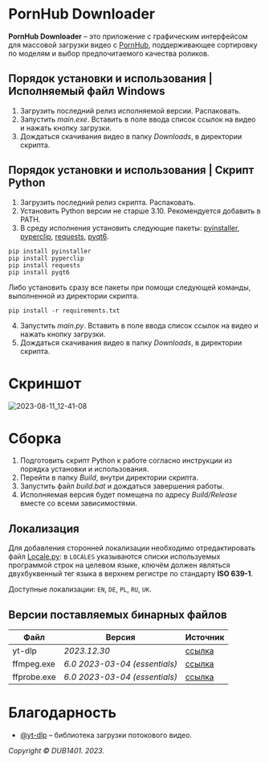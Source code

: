 # PornHub Downloader
**PornHub Downloader** – это приложение с графическим интерфейсом для массовой загрузки видео с [PornHub](https://www.pornhub.com/), поддерживающее сортировку по моделям и выбор предпочитаемого качества роликов.

## Порядок установки и использования | Исполняемый файл Windows
1. Загрузить последний релиз исполняемой версии. Распаковать.
2. Запустить _main.exe_. Вставить в поле ввода список ссылок на видео и нажать кнопку загрузки.
3. Дождаться скачивания видео в  папку _Downloads_, в директории скрипта.

## Порядок установки и использования | Скрипт Python
1. Загрузить последний релиз скрипта. Распаковать.
2. Установить Python версии не старше 3.10. Рекомендуется добавить в PATH.
3. В среду исполнения установить следующие пакеты: [pyinstaller](https://github.com/pyinstaller/pyinstaller), [pyperclip](https://github.com/asweigart/pyperclip), [requests](https://github.com/psf/requests), [pyqt6](https://www.riverbankcomputing.com/software/pyqt/).
```
pip install pyinstaller
pip install pyperclip
pip install requests
pip install pyqt6
```
Либо установить сразу все пакеты при помощи следующей команды, выполненной из директории скрипта.
```
pip install -r requirements.txt
```
4. Запустить _main.py_. Вставить в поле ввода список ссылок на видео и нажать кнопку загрузки.
5. Дождаться скачивания видео в папку _Downloads_, в директории скрипта.

# Скриншот
![2023-08-11_12-41-08](https://github.com/DUB1401/PornHub-Downloader/assets/40277356/c319a663-3969-4a2f-8b7b-94a3438b4e0c)

# Сборка
1. Подготовить скрипт Python к работе согласно инструкции из порядка установки и использования.
2. Перейти в папку _Build_, внутри директории скрипта.
3. Запустить файл _build.bat_ и дождаться завершения работы.
4. Исполняемая версия будет помещена по адресу _Build/Release_ вместе со всеми зависимостями.

## Локализация
Для добавления сторонней локализации необходимо отредактировать файл [Locale.py](Source/Locale.py): в `LOCALES` указываются списки используемых программой строк на целевом языке, ключём должен являться двухбуквенный тег языка в верхнем регистре по стандарту **ISO 639-1**.

Доступные локализации: `EN`, `DE`, `PL`, `RU`, `UK`.

## Версии поставляемых бинарных файлов
| Файл        | Версия                        | Источник                                                           |
|-------------|-------------------------------|--------------------------------------------------------------------|
| yt-dlp      | _2023.12.30_                  | [ссылка](https://github.com/yt-dlp/yt-dlp/releases/tag/2023.12.30) |
| ffmpeg.exe  | _6.0 2023-03-04 (essentials)_ | [ссылка](https://github.com/GyanD/codexffmpeg/releases/tag/6.0)    |
| ffprobe.exe | _6.0 2023-03-04 (essentials)_ | [ссылка](https://github.com/GyanD/codexffmpeg/releases/tag/6.0)    |

# Благодарность
* [@yt-dlp](https://github.com/yt-dlp) – библиотека загрузки потокового видео.

_Copyright © DUB1401. 2023._